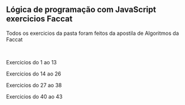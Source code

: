 ## Lógica de programação com JavaScript exercicios Faccat

<p> Todos os exercicios da pasta foram feitos da apostila de Algoritmos da Faccat </p>
<br>
<p> Exercicios do 1 ao 13 </p>
<p> Exercicios do 14 ao 26 </p>
<p> Exercicios do 27 ao 38 </p>
<p> Exercicios do 40 ao 43 </p>
